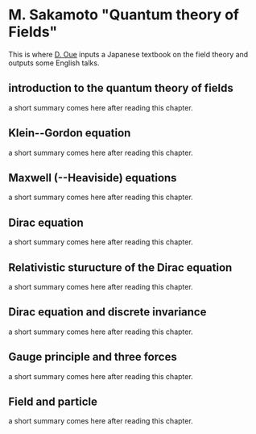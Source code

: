 # M. Sakamoto "Quantum theory of Fields"
This is where [D. Oue](http://ouedaigo.webcrow.jp/index.html) inputs a Japanese textbook on the field theory and outputs some English talks.

## introduction to the quantum theory of fields
a short summary comes here after reading this chapter.

## Klein--Gordon equation
a short summary comes here after reading this chapter.

## Maxwell (--Heaviside) equations
a short summary comes here after reading this chapter.

## Dirac equation
a short summary comes here after reading this chapter.

## Relativistic sturucture of the Dirac equation
a short summary comes here after reading this chapter.

## Dirac equation and discrete invariance
a short summary comes here after reading this chapter.

## Gauge principle and three forces
a short summary comes here after reading this chapter.

## Field and particle
a short summary comes here after reading this chapter.
